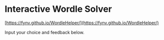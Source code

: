 # Interactive Wordle Solver

[https://fynv.github.io/WordleHelper/](https://fynv.github.io/WordleHelper/)

Input your choice and feedback below.

<script src="wordle_helper.js"> </script>



